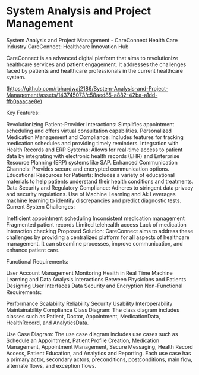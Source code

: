 # System Analysis and Project Management
 System Analysis and Project Management - CareConnect Health Care Industry
CareConnect: Healthcare Innovation Hub

CareConnect is an advanced digital platform that aims to revolutionize healthcare services and patient engagement. It addresses the challenges faced by patients and healthcare professionals in the current healthcare system.

(https://github.com/rbhardwaj2186/System-Analysis-and-Project-Management/assets/143745073/c58aed85-a882-42ba-a1dd-ffb0aaacae8e)


Key Features:

Revolutionizing Patient-Provider Interactions: Simplifies appointment scheduling and offers virtual consultation capabilities.
Personalized Medication Management and Compliance: Includes features for tracking medication schedules and providing timely reminders.
Integration with Health Records and ERP Systems: Allows for real-time access to patient data by integrating with electronic health records (EHR) and Enterprise Resource Planning (ERP) systems like SAP.
Enhanced Communication Channels: Provides secure and encrypted communication options.
Educational Resources for Patients: Includes a variety of educational materials to help patients understand their health conditions and treatments.
Data Security and Regulatory Compliance: Adheres to stringent data privacy and security regulations.
Use of Machine Learning and AI: Leverages machine learning to identify discrepancies and predict diagnostic tests.
Current System Challenges:

Inefficient appointment scheduling
Inconsistent medication management
Fragmented patient records
Limited telehealth access
Lack of medication interaction checking
Proposed Solution: CareConnect aims to address these challenges by providing a centralized platform for all aspects of healthcare management. It can streamline processes, improve communication, and enhance patient care.

Functional Requirements:

User Account Management
Monitoring Health in Real Time
Machine Learning and Data Analysis
Interactions Between Physicians and Patients
Designing User Interfaces
Data Security and Encryption
Non-Functional Requirements:

Performance
Scalability
Reliability
Security
Usability
Interoperability
Maintainability
Compliance
Class Diagram: The class diagram includes classes such as Patient, Doctor, Appointment, MedicationData, HealthRecord, and AnalyticsData.

Use Case Diagram: The use case diagram includes use cases such as Schedule an Appointment, Patient Profile Creation, Medication Management, Appointment Management, Secure Messaging, Health Record Access, Patient Education, and Analytics and Reporting. Each use case has a primary actor, secondary actors, preconditions, postconditions, main flow, alternate flows, and exception flows.
